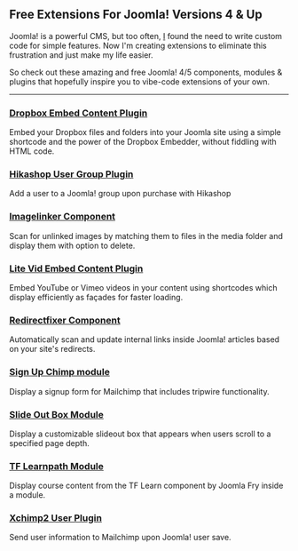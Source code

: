 ## Free Extensions For Joomla! Versions 4 & Up

Joomla! is a powerful CMS, but too often, [I](https://brettvachon.com) found the need to write custom code for simple features. Now I'm creating extensions to eliminate this frustration and just make my life easier. 

So check out these amazing and free Joomla! 4/5 components, modules & plugins that hopefully inspire you to vibe-code extensions of your own.
___
### [Dropbox Embed Content Plugin](./dropboxembed.html)
Embed your Dropbox files and folders into your Joomla site using a simple shortcode and the power of the Dropbox Embedder, without fiddling with HTML code.

### [Hikashop User Group Plugin](./hikashop-user-group.html)
Add a user to a Joomla! group upon purchase with Hikashop

### [Imagelinker Component](./imagelinker.html)
Scan for unlinked images by matching them to files in the media folder and display them with option to delete.

### [Lite Vid Embed Content Plugin](./litevidembed.html)
Embed YouTube or Vimeo videos in your content using shortcodes which display efficiently as façades for faster loading.

### [Redirectfixer Component](./redirectfixer.html)
Automatically scan and update internal links inside Joomla! articles based on your site's redirects.

### [Sign Up Chimp module](./signupchimp.html)
Display a signup form for Mailchimp that includes tripwire functionality.

### [Slide Out Box Module](./slideoutbox.html)
Display a customizable slideout box that appears when users scroll to a specified page depth.

### [TF Learnpath Module](./tflearnpath.html)
Display course content from the TF Learn component by Joomla Fry inside a module.

### [Xchimp2 User Plugin](./xchimp2.html)
Send user information to Mailchimp upon Joomla! user save.
